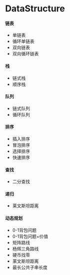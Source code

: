 # DataStructure

#### 链表
- 单链表
- 循环单链表
- 双向链表
- 双向循环链表

#### 栈
- 链式栈
- 顺序栈

#### 队列
- 链式队列
- 循环队列


#### 排序
- 插入排序
- 冒泡排序
- 选择排序
- 快速排序

#### 查找
- 二分查找

#### 递归
- 莱文斯坦距离

#### 动态规划
- 0-1背包问题
- 0-1背包问题+价值
- 矩阵路线
- 杨辉三角路线
- 硬币找零
- 莱文斯坦距离
- 最长公共子串长度

